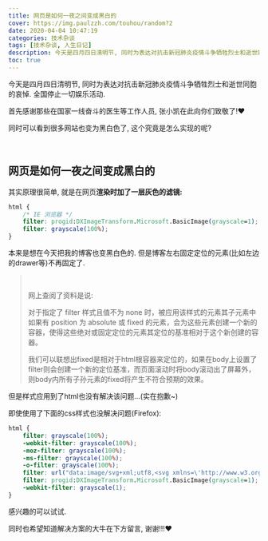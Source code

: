 ```yaml
---
title: 网页是如何一夜之间变成黑白的
cover: https://img.paulzzh.com/touhou/random?2
date: 2020-04-04 10:47:19
categories: 技术杂谈
tags: [技术杂谈, 人生日记]
description: 今天是四月四日清明节, 同时为表达对抗击新冠肺炎疫情斗争牺牲烈士和逝世同胞的哀悼. 全国停止一切娱乐活动. 首先感谢那些在国家一线奋斗的医生等工作人员. 张小凯在此向你们致敬! 然而可以看到很多网站也变为黑白色了, 这个究竟是怎么实现的呢?
toc: true
---
```


今天是四月四日清明节, 同时为表达对抗击新冠肺炎疫情斗争牺牲烈士和逝世同胞的哀悼. 全国停止一切娱乐活动.

首先感谢那些在国家一线奋斗的医生等工作人员, 张小凯在此向你们致敬了!❤ 

同时可以看到很多网站也变为黑白色了, 这个究竟是怎么实现的呢?

<br/>

<!--more-->

## 网页是如何一夜之间变成黑白的

其实原理很简单, 就是在网页**渲染时加了一层灰色的滤镜:**

```css
html {
    /* IE 浏览器 */
    filter: progid:DXImageTransform.Microsoft.BasicImage(grayscale=1);
    filter: grayscale(100%);
}
```

本来是想在今天把我的博客也变黑白色的. 但是博客左右固定定位的元素(比如左边的drawer等)不再固定了.

>   <br/>
>
>   网上查阅了资料是说:
>
>   对于指定了 filter 样式且值不为 none 时，被应用该样式的元素其子元素中如果有 position 为 absolute 或 fixed 的元素，会为这些元素创建一个新的容器，使得这些绝对或固定定位的元素其定位的基准相对于这个新创建的容器。
>
>   我们可以联想出fixed是相对于html根容器来定位的，如果在body上设置了filter则会创建一个新的定位基准，而页面滚动时将body滚动出了屏幕外，则body内所有子孙元素的fixed将产生不符合预期的效果。

但是样式应用到了html也没有解决该问题…(实在抱歉~)

即使使用了下面的css样式也没解决问题(Firefox):

```css
html {
    filter: grayscale(100%);
    -webkit-filter: grayscale(100%);
    -moz-filter: grayscale(100%);
    -ms-filter: grayscale(100%);
    -o-filter: grayscale(100%);
    filter: url("data:image/svg+xml;utf8,<svg xmlns=\'http://www.w3.org/2000/svg\'><filter id=\'grayscale\'><feColorMatrix type=\'matrix\' values=\'0.3333 0.3333 0.3333 0 0 0.3333 0.3333 0.3333 0 0 0.3333 0.3333 0.3333 0 0 0 0 0 1 0\'/></filter></svg>#grayscale");
    filter: progid:DXImageTransform.Microsoft.BasicImage(grayscale=1);
    -webkit-filter: grayscale(1);
}
```

感兴趣的可以试试.

同时也希望知道解决方案的大牛在下方留言, 谢谢!!!❤
